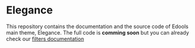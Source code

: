 # Elegance

This repository contains the documentation and the source code of Edools main theme, Elegance. The full code is **comming soon**
but you can already check our [filters documentation](https://github.com/Edools/elegance/blob/master/README_FILTERS.md)
